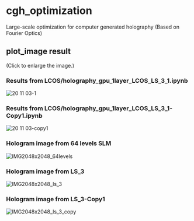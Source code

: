 # cgh_optimization
Large-scale optimization for computer generated holography (Based on Fourier Optics)

## plot_image result
(Click to enlarge the image.)

### Results from LCOS/holography_gpu_1layer_LCOS_LS_3_1.ipynb
![20 11 03-1](https://user-images.githubusercontent.com/63335900/97987382-838f7080-1e1e-11eb-817c-238ae78dbe55.png)
### Results from LCOS/holography_gpu_1layer_LCOS_LS_3_1-Copy1.ipynb
![20 11 03-copy1](https://user-images.githubusercontent.com/63335900/97987766-31028400-1e1f-11eb-8742-6cc8f00110ea.png)

### Hologram image from 64 levels SLM
![IMG2048x2048_64levels](https://user-images.githubusercontent.com/63335900/98206577-7b9a1280-1f7d-11eb-971c-7026d133d945.png)
### Hologram image from LS_3
![IMG2048x2048_ls_3](https://user-images.githubusercontent.com/63335900/98217147-6d53f280-1f8d-11eb-9ff3-cee0f2594f39.png)
### Hologram image from LS_3-Copy1
![IMG2048x2048_ls_3_copy](https://user-images.githubusercontent.com/63335900/98217160-7349d380-1f8d-11eb-99ba-e64d9639ca16.png)
